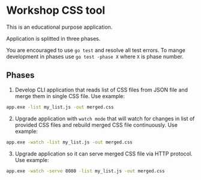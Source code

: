 # Workshop CSS tool

This is an educational purpose application.

Application is splitted in three phases.

You are encouraged to use `go test` and resolve all test errors.
To mange development in phases use `go test -phase X` where `X` is phase number.

## Phases

1. Develop CLI application that reads list of CSS files from JSON file and merge them in single CSS file. Use example:

```bash
app.exe -list my_list.js -out merged.css
```

2. Upgrade application with `watch mode` that will watch for changes in list of provided CSS files and rebuild merged CSS file continuously. Use example:

```bash
app.exe -watch -list my_list.js -out merged.css
```

3. Upgrade application so it can serve merged CSS file via HTTP protocol. Use example:

```bash
app.exe -watch -serve 8080 -list my_list.js -out merged.css
```
